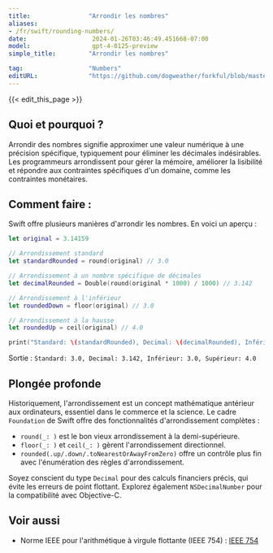```yaml
---
title:                "Arrondir les nombres"
aliases:
- /fr/swift/rounding-numbers/
date:                  2024-01-26T03:46:49.451668-07:00
model:                 gpt-4-0125-preview
simple_title:         "Arrondir les nombres"

tag:                  "Numbers"
editURL:              "https://github.com/dogweather/forkful/blob/master/content/fr/swift/rounding-numbers.md"
---
```


{{< edit_this_page >}}

## Quoi et pourquoi ?

Arrondir des nombres signifie approximer une valeur numérique à une précision spécifique, typiquement pour éliminer les décimales indésirables. Les programmeurs arrondissent pour gérer la mémoire, améliorer la lisibilité et répondre aux contraintes spécifiques d'un domaine, comme les contraintes monétaires.

## Comment faire :

Swift offre plusieurs manières d'arrondir les nombres. En voici un aperçu :

```Swift
let original = 3.14159

// Arrondissement standard
let standardRounded = round(original) // 3.0

// Arrondissement à un nombre spécifique de décimales
let decimalRounded = Double(round(original * 1000) / 1000) // 3.142

// Arrondissement à l'inférieur
let roundedDown = floor(original) // 3.0

// Arrondissement à la hausse
let roundedUp = ceil(original) // 4.0

print("Standard: \(standardRounded), Decimal: \(decimalRounded), Inférieur: \(roundedDown), Supérieur: \(roundedUp)")
```

Sortie : `Standard: 3.0, Decimal: 3.142, Inférieur: 3.0, Supérieur: 4.0`

## Plongée profonde

Historiquement, l'arrondissement est un concept mathématique antérieur aux ordinateurs, essentiel dans le commerce et la science. Le cadre `Foundation` de Swift offre des fonctionnalités d'arrondissement complètes :

- `round(_: )` est le bon vieux arrondissement à la demi-supérieure.
- `floor(_: )` et `ceil(_: )` gèrent l'arrondissement directionnel.
- `rounded(.up/.down/.toNearestOrAwayFromZero)` offre un contrôle plus fin avec l'énumération des règles d'arrondissement.

Soyez conscient du type `Decimal` pour des calculs financiers précis, qui évite les erreurs de point flottant. Explorez également `NSDecimalNumber` pour la compatibilité avec Objective-C.

## Voir aussi

- Norme IEEE pour l'arithmétique à virgule flottante (IEEE 754) : [IEEE 754](https://ieeexplore.ieee.org/document/4610935)
